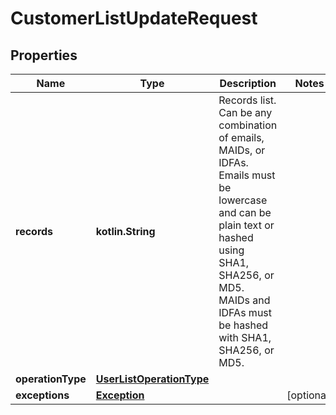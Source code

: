 
# CustomerListUpdateRequest

## Properties
| Name | Type | Description | Notes |
| ------------ | ------------- | ------------- | ------------- |
| **records** | **kotlin.String** | Records list. Can be any combination of emails, MAIDs, or IDFAs. Emails must be lowercase and can be plain text or hashed using SHA1, SHA256, or MD5. MAIDs and IDFAs must be hashed with SHA1, SHA256, or MD5. |  |
| **operationType** | [**UserListOperationType**](UserListOperationType.md) |  |  |
| **exceptions** | [**Exception**](.md) |  |  [optional] |



